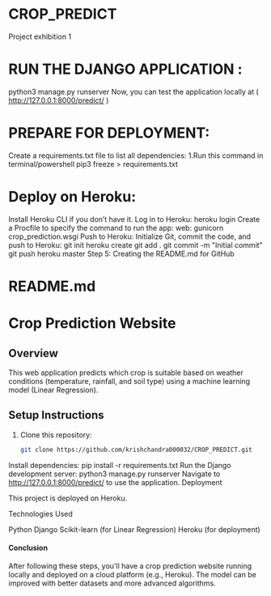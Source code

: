 # CROP_PREDICT
Project exhibition 1
# RUN THE DJANGO APPLICATION :
python3 manage.py runserver
Now, you can test the application locally at ( http://127.0.0.1:8000/predict/ )
# PREPARE FOR DEPLOYMENT:
Create a requirements.txt file to list all dependencies: 
1.Run this command in terminal/powershell
pip3 freeze > requirements.txt

# Deploy on Heroku:
Install Heroku CLI if you don’t have it.
Log in to Heroku:
heroku login
Create a Procfile to specify the command to run the app:
web: gunicorn crop_prediction.wsgi
Push to Heroku: Initialize Git, commit the code, and push to Heroku:
git init
heroku create
git add .
git commit -m "Initial commit"
git push heroku master
Step 5: Creating the README.md for GitHub

# README.md

# Crop Prediction Website

## Overview
This web application predicts which crop is suitable based on weather conditions (temperature, rainfall, and soil type) using a machine learning model (Linear Regression).

## Setup Instructions

1. Clone this repository:
   ```bash
   git clone https://github.com/krishchandra000032/CROP_PREDICT.git
Install dependencies:
pip install -r requirements.txt
Run the Django development server:
python3 manage.py runserver
Navigate to http://127.0.0.1:8000/predict/ to use the application.
Deployment

This project is deployed on Heroku.

Technologies Used

Python
Django
Scikit-learn (for Linear Regression)
Heroku (for deployment)

#### Conclusion
After following these steps, you'll have a crop prediction website running locally and deployed on a cloud platform (e.g., Heroku). The model can be improved with better datasets and more advanced algorithms.
